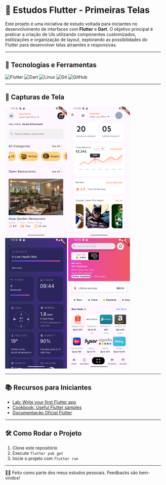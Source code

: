 # 🧪 Estudos Flutter - Primeiras Telas

Este projeto é uma iniciativa de estudo voltada para iniciantes no desenvolvimento de interfaces com **Flutter** e **Dart**. O objetivo principal é praticar a criação de UIs utilizando componentes customizados, estilizações e organização de layout, explorando as possibilidades do Flutter para desenvolver telas atraentes e responsivas.

---

## 🚀 Tecnologias e Ferramentas

![Flutter](https://img.shields.io/badge/Flutter-02569B?style=for-the-badge&logo=flutter&logoColor=white)
![Dart](https://img.shields.io/badge/Dart-0175C2?style=for-the-badge&logo=dart&logoColor=white)
![Linux](https://img.shields.io/badge/Linux-FCC624?style=for-the-badge&logo=linux&logoColor=black)
![Git](https://img.shields.io/badge/GIT-E44C30?style=for-the-badge&logo=git&logoColor=white)
![GitHub](https://img.shields.io/badge/GitHub-100000?style=for-the-badge&logo=github&logoColor=white)

---

## 📱 Capturas de Tela

<p float="left">
  <img src="assets/images/page1.png" width="200"/>
  <img src="assets/images/page2.png" width="200"/>
  <img src="assets/images/page3.png" width="200"/>
  <img src="assets/images/page4.png" width="200"/>
</p>

---

## 📚 Recursos para Iniciantes

- [Lab: Write your first Flutter app](https://docs.flutter.dev/get-started/codelab)
- [Cookbook: Useful Flutter samples](https://docs.flutter.dev/cookbook)
- [Documentação Oficial Flutter](https://docs.flutter.dev/)

---

## 🛠️ Como Rodar o Projeto

1. Clone este repositório
2. Execute `flutter pub get`
3. Inicie o projeto com `flutter run`

---

👨‍💻 Feito como parte dos meus estudos pessoais. Feedbacks são bem-vindos!
